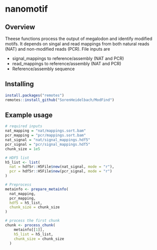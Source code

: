# nanomotif

## Overview

Theese functions process the output of megalodon and identify modified motifs. 
It depends on singal and read mappings from both natural reads (NAT) and non-modified reads (PCR).
File inputs are 

- signal_mappings to reference/assembly (NAT and PCR)
- read_mappings to reference/assembly (NAT and PCR)
- Reference/assembly sequence

## Installing

```r
install.packages("remotes")
remotes::install_github("SorenHeidelbach/ModFind")
```


## Example usage

```r
# required inputs
nat_mapping = "nat/mappings.sort.bam"
pcr_mapping = "pcr/mappings.sort.bam"
nat_signal = "nat/signal_mappings.hdf5"
pcr_signal = "pcr/signal_mappings.hdf5"
chunk_size = 1e5

# HDF5 list
h5_list <- list(
  nat = hdf5r::H5File$new(nat_signal, mode = "r"),
  pcr = hdf5r::H5File$new(pcr_signal, mode = "r")
)

# Preprocess
metainfo <- prepare_metainfo(
  nat_mapping,
  pcr_mapping,
  hdf5 = h5_list,
  chunk_size = chunk_size
)

# process the first chunk
chunk <- process_chunk(
    metainfo[[1]],
    h5_list = h5_list,
    chunk_size = chunk_size
  )
```